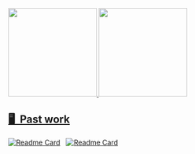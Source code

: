 <div>
<a href="https://github.com/Buehno">
<img loading="lazy" height="180em" src="https://github-readme-stats.vercel.app/api/top-langs/?username=Buehno&layout=compact&langs_count=7&theme=dracula"/>
<img loading="lazy" height="180em" src="https://github-readme-stats.vercel.app/api?username=Buehno&show_icons=true&theme=dracula&include_all_commits=true&count_private=true"/>


  ## 🖥 &nbsp;Past work

[![Readme Card](https://github-readme-stats.vercel.app/api/pin/?username=Buehno&repo=OptiDrive&bg_color=0d1116&title_color=ce09ec&text_color=a4aacb&icon_color=007ec6)](https://github.com/Buehno/OptiDrive) &nbsp; [![Readme Card](https://github-readme-stats.vercel.app/api/pin/?username=CyrisXD&repo=love-lock-card&bg_color=0d1116&title_color=ce09ec&text_color=a4aacb&icon_color=007ec6)](https://github.com/CyrisXD/love-lock-card)

</div>

  

